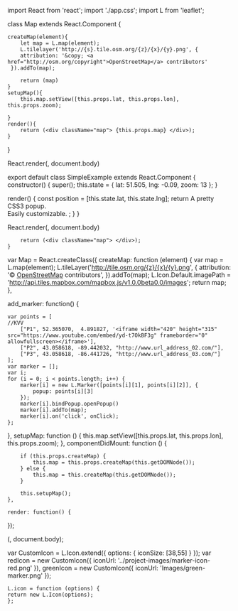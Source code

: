 

import React from 'react';
import './app.css';
import L from 'leaflet';

class Map extends React.Component {

    createMap(element){
        let map = L.map(element);
        L.tilelayer('http://{s}.tile.osm.org/{z}/{x}/{y}.png', {
        attribution: '&copy; <a href="http://osm.org/copyright">OpenStreetMap</a> contributors'
     }).addTo(map);
    
        return (map)
    }
    setupMap(){
        this.map.setView([this.props.lat, this.props.lon], this.props.zoom);
    
    }
    render(){
        return (<div className="map"> {this.props.map} </div>);
    }
}

React.render(<Map lat="60.0" lon="10.0" zoom="10"/>, document.body)




export default class SimpleExample extends React.Component {
  constructor() {
    super();
    this.state = {
      lat: 51.505,
      lng: -0.09,
      zoom: 13
    };
  }

  render() {
    const position = [this.state.lat, this.state.lng];
    return <Map center={position} zoom={this.state.zoom}>
      <TileLayer
        url="http://{s}.tile.osm.org/{z}/{x}/{y}.png"
        attribution='&copy; <a href="http://osm.org/copyright">OpenStreetMap</a> contributors'
      />
      <Marker position={position}>
        <Popup>
          <span>A pretty CSS3 popup. <br/> Easily customizable.</span>
        </Popup>
      </Marker>
    </Map>;
  }
}

React.render(<SimpleExample />, document.body)



        return (<div className="map"> </div>);
    }

var Map = React.createClass({
     createMap: function (element) { 
    var map = L.map(element);
     L.tileLayer('http://tile.osm.org/{z}/{x}/{y}.png', {
        attribution: '&copy; <a href="http://osm.org/copyright">OpenStreetMap</a> contributors',
         }).addTo(map);
     L.Icon.Default.imagePath = 'http://api.tiles.mapbox.com/mapbox.js/v1.0.0beta0.0/images';
      return map;
    },

 
  
   add_marker: function() {

    var points = [
    //KVV
        ["P1", 52.365070,  4.891827, '<iframe width="420" height="315" src="https://www.youtube.com/embed/yd-t7OkBF3g" frameborder="0" allowfullscreen></iframe>'],
        ["P2", 43.058618, -89.442032, "http://www.url_address_02.com/"],
        ["P3", 43.058618, -86.441726, "http://www.url_address_03.com/"]
    ];
    var marker = [];
    var i;
    for (i = 0; i < points.length; i++) {
        marker[i] = new L.Marker([points[i][1], points[i][2]], {
            popup: points[i][3]
        });
        marker[i].bindPopup.openPopup()
        marker[i].addTo(map);
        marker[i].on('click', onClick);
    };
},
   setupMap: function () {
        this.map.setView([this.props.lat, this.props.lon], this.props.zoom);
    },
    componentDidMount: function () {

        if (this.props.createMap) {
            this.map = this.props.createMap(this.getDOMNode());
        } else {
            this.map = this.createMap(this.getDOMNode());
        }

        this.setupMap();
    },
 
    render: function() {
});

(<Map lat="52.3710" lon="4.900" zoom="14" />, document.body);


var CustomIcon = L.Icon.extend({
        options: {
            iconSize: [38,55]
        }
     });
    var redIcon = new CustomIcon({ iconUrl: '../project-images/marker-icon-red.png' }),
    greenIcon = new CustomIcon({ iconUrl: 'Images/green-marker.png' });

    L.icon = function (options) {
    return new L.Icon(options);
    };